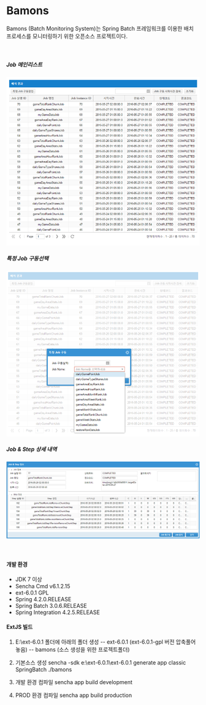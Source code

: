# Bamons

Bamons (Batch Monitoring System)는 Spring Batch 프레임워크를 이용한 배치 프로세스를 모니터링하기 위한 오픈소스 프로젝트이다.
<br><br><br>
##### Job 메인리스트
![Bamons](./document/image/bamons-1.png)
##### 특정 Job 구동선택
![Bamons](./document/image/bamons-2.png)
##### Job & Step 상세 내역
![Bamons](./document/image/bamons-3.png)
<br><br><br>
#### 개발 환경
* JDK 7 이상
* Sencha Cmd v6.1.2.15
* ext-6.0.1 GPL
* Spring 4.2.0.RELEASE
* Spring Batch 3.0.6.RELEASE
* Spring Integration 4.2.5.RELEASE


#### ExtJS 빌드
1. E:\ext-6.0.1 폴더에 아래의 폴더 생성
    -- ext-6.0.1    (ext-6.0.1-gpl 버전 압축풀어 놓음)
    -- bamons       (소스 생성을 위한 프로젝트폴더)

2. 기본소스 생성
   sencha -sdk e:\ext-6.0.1\ext-6.0.1 generate app classic SpringBatch ./bamons

3. 개발 환경 컴파일
   sencha app build development

4. PROD 환경 컴파일
   sencha app build production